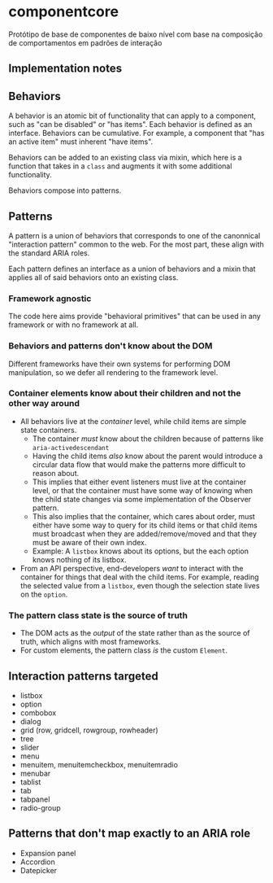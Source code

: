 # componentcore
Protótipo de base de componentes de baixo nível com base na composição de comportamentos em padrões de interação

## Implementation notes

## Behaviors
A behavior is an atomic bit of functionality that can apply to a component, such as
"can be disabled" or "has items". Each behavior is defined as an interface. Behaviors can be
cumulative. For example, a component that "has an active item" must inherent "have items".

Behaviors can be added to an existing class via mixin, which here is a function that takes
in a `class` and augments it with some additional functionality.

Behaviors compose into patterns.

## Patterns
A pattern is a union of behaviors that corresponds to one of the canonnical "interaction pattern"
common to the web. For the most part, these align with the standard ARIA roles.

Each pattern defines an interface as a union of behaviors and a mixin that applies all of said
behaviors onto an existing class.

### Framework agnostic
The code here aims provide "behavioral primitives" that can be used in any framework or with
no framework at all.

### Behaviors and patterns don't know about the DOM
Different frameworks have their own systems for performing DOM manipulation, so we defer
all rendering to the framework level.

### Container elements know about their children and not the other way around
* All behaviors live at the _container_ level, while child items are simple state containers.
  * The container *must* know about the children because of patterns like `aria-activedescendant`
  * Having the child items _also_ know about the parent would introduce a circular data flow that
    would make the patterns more difficult to reason about.
  * This implies that either event listeners must live at the container level, or that the container
    must have some way of knowing when the child state changes via some implementation of the
    Observer pattern.
  * This also implies that the container, which cares about order, must either have some way to
    query for its child items or that child items must broadcast when they are added/remove/moved
    and that they must be aware of their own index.
  * Example: A `listbox` knows about its options, but the each option knows nothing of its listbox.
* From an API perspective, end-developers *want* to interact with the container for things that
  deal with the child items. For example, reading the selected value from a `listbox`, even though
  the selection state lives on the `option`.

### The pattern class state is the source of truth
* The DOM acts as the _output_ of the state rather than as the source of truth, which aligns with
most frameworks.
* For custom elements, the pattern class _is_ the custom `Element`.


## Interaction patterns targeted
* listbox
* option
* combobox
* dialog
* grid (row, gridcell, rowgroup, rowheader)
* tree
* slider
* menu
* menuitem, menuitemcheckbox, menuitemradio
* menubar
* tablist
* tab
* tabpanel
* radio-group

## Patterns that don't map exactly to an ARIA role
* Expansion panel
* Accordion
* Datepicker
